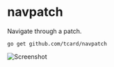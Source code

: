 # navpatch

Navigate through a patch.

	go get github.com/tcard/navpatch

![Screenshot](https://s3.amazonaws.com/f.cl.ly/items/3b161u0529081L170j3l/Captura%20de%20pantalla%202015-03-27%20a%20las%2019.43.55.png)
